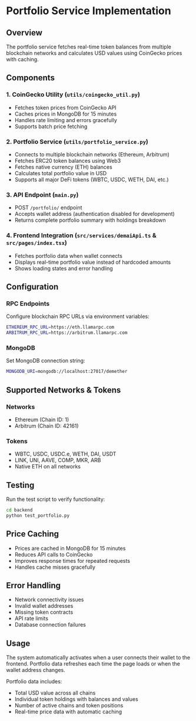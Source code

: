 # Portfolio Service Implementation

## Overview

The portfolio service fetches real-time token balances from multiple blockchain networks and calculates USD values using CoinGecko prices with caching.

## Components

### 1. CoinGecko Utility (`utils/coingecko_util.py`)
- Fetches token prices from CoinGecko API
- Caches prices in MongoDB for 15 minutes
- Handles rate limiting and errors gracefully
- Supports batch price fetching

### 2. Portfolio Service (`utils/portfolio_service.py`)
- Connects to multiple blockchain networks (Ethereum, Arbitrum)
- Fetches ERC20 token balances using Web3
- Fetches native currency (ETH) balances
- Calculates total portfolio value in USD
- Supports all major DeFi tokens (WBTC, USDC, WETH, DAI, etc.)

### 3. API Endpoint (`main.py`)
- POST `/portfolio/` endpoint
- Accepts wallet address (authentication disabled for development)
- Returns complete portfolio summary with holdings breakdown

### 4. Frontend Integration (`src/services/demaiApi.ts` & `src/pages/index.tsx`)
- Fetches portfolio data when wallet connects
- Displays real-time portfolio value instead of hardcoded amounts
- Shows loading states and error handling

## Configuration

### RPC Endpoints
Configure blockchain RPC URLs via environment variables:
```bash
ETHEREUM_RPC_URL=https://eth.llamarpc.com
ARBITRUM_RPC_URL=https://arbitrum.llamarpc.com
```

### MongoDB
Set MongoDB connection string:
```bash
MONGODB_URI=mongodb://localhost:27017/demether
```

## Supported Networks & Tokens

### Networks
- Ethereum (Chain ID: 1)
- Arbitrum (Chain ID: 42161)

### Tokens
- WBTC, USDC, USDC.e, WETH, DAI, USDT
- LINK, UNI, AAVE, COMP, MKR, ARB
- Native ETH on all networks

## Testing

Run the test script to verify functionality:
```bash
cd backend
python test_portfolio.py
```

## Price Caching

- Prices are cached in MongoDB for 15 minutes
- Reduces API calls to CoinGecko
- Improves response times for repeated requests
- Handles cache misses gracefully

## Error Handling

- Network connectivity issues
- Invalid wallet addresses
- Missing token contracts
- API rate limits
- Database connection failures

## Usage

The system automatically activates when a user connects their wallet to the frontend. Portfolio data refreshes each time the page loads or when the wallet address changes.

Portfolio data includes:
- Total USD value across all chains
- Individual token holdings with balances and values
- Number of active chains and token positions
- Real-time price data with automatic caching